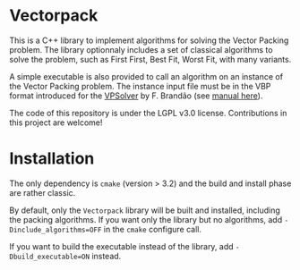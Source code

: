 Vectorpack
==========

This is a C++ library to implement algorithms for solving the Vector Packing problem.
The library optionnaly includes a set of classical algorithms to solve the problem, such as First First, Best Fit, Worst Fit, with many variants.

A simple executable is also provided to call an algorithm on an instance of the Vector Packing problem.
The instance input file must be in the VBP format introduced for the [VPSolver](https://github.com/fdabrandao/vpsolver) by F. Brandão (see [manual here](https://github.com/fdabrandao/vpsolver/blob/master/docs/vpsolver_manual.pdf)).


The code of this repository is under the LGPL v3.0 license.
Contributions in this project are welcome!


Installation
============

The only dependency is `cmake` (version > 3.2) and the build and install phase are rather classic.

By default, only the `Vectorpack` library will be built and installed, including the packing algorithms.
If you want only the library but no algorithms, add `-Dinclude_algorithms=OFF` in the `cmake` configure call.

If you want to build the executable instead of the library, add `-Dbuild_executable=ON` instead.

